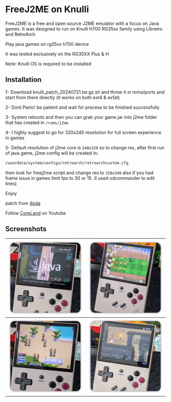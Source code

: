 # FreeJ2ME on Knulli
FreeJ2ME is a free and open source J2ME emulator with a focus on Java games. It was designed to run on Knulli H700 RG35xx family using Libretro and RetroArch

Play java games on rg35xx h700 device

It was tested exclusively on the RG35XX Plus & H

Note: Knulli OS is required to be installed
<!-- INSTALLATION -->
## Installation

1- Download knulli_patch_20240721.tar.gz.sh and throw it in roms/ports and start from there directly (it works on both ext4 & exfat)

2- Dont Panic! be patient and wait for process to be finished successfully

3- System reboots and then you can grab your game.jar into j2me folder that has created in `/roms/j2me`

4- I highly suggest to go for 320x240 resolution for full screen experience in games

5- Default resolution of j2me core is `240x320` so to change res, after first run of java game, j2me config will be created in:
  ```sh
/userdata/system/configs/retroarch/retroarchcustom.cfg
  ```
 then look for freej2me script and change res to `320x240` also if you had frame issue in games limit fps to 30 or 15. (I used odcommander to edit lines)
 
Enjoy

patch from [4pda](https://4pda.to/forum/index.php?showtopic=1079913&st=9580#entry131374113)

Follow [CoreLand](https://youtube.com/@coreland2) on Youtube
<!-- SCREENSHOTS -->
## Screenshots
| ![system menu](https://github.com/erfan2255/FreeJ2ME-Knulli/blob/main/screenshots/menu.png) | ![plants vs zombie](https://github.com/erfan2255/FreeJ2ME-Knulli/blob/main/screenshots/pvz.png) |
| -- | -- |
| ![gangstar rio](https://github.com/erfan2255/FreeJ2ME-Knulli/blob/main/screenshots/gngr.png) | ![prince of persia classic](https://github.com/erfan2255/FreeJ2ME-Knulli/blob/main/screenshots/pop.png) |
